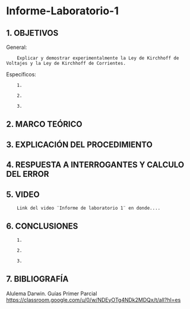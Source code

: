 # Informe-Laboratorio-1

## 1. OBJETIVOS
 
General: 

        Explicar y demostrar experimentalmente la Ley de Kirchhoff de Voltajes y la Ley de Kirchhoff de Corrientes.

Específicos: 
 
        1. 
        
        2.
        
        3. 
        

## 2. MARCO TEÓRICO



## 3. EXPLICACIÓN DEL PROCEDIMIENTO



## 4. RESPUESTA A INTERROGANTES Y CALCULO DEL ERROR



## 5. VIDEO

        Link del video ¨Informe de laboratorio 1¨ en donde....

## 6. CONCLUSIONES

        1.
        
        2.
        
        3.
        


## 7. BIBLIOGRAFÍA

Alulema Darwin. Guías Primer Parcial https://classroom.google.com/u/0/w/NDEyOTg4NDk2MDQx/t/all?hl=es
